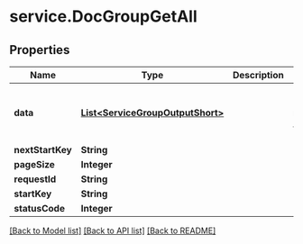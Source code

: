 # service.DocGroupGetAll

## Properties
Name | Type | Description | Notes
------------ | ------------- | ------------- | -------------
**data** | [**List&lt;ServiceGroupOutputShort&gt;**](ServiceGroupOutputShort.md) |  | [optional] [default to new ArrayList<>()]
**nextStartKey** | **String** |  | [optional] 
**pageSize** | **Integer** |  | [optional] 
**requestId** | **String** |  | [optional] 
**startKey** | **String** |  | [optional] 
**statusCode** | **Integer** |  | [optional] 

[[Back to Model list]](../README.md#documentation-for-models) [[Back to API list]](../README.md#documentation-for-api-endpoints) [[Back to README]](../README.md)


